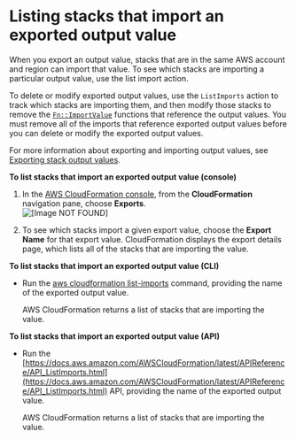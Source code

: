 # Listing stacks that import an exported output value<a name="using-cfn-stack-imports"></a>

When you export an output value, stacks that are in the same AWS account and region can import that value\. To see which stacks are importing a particular output value, use the list import action\.

To delete or modify exported output values, use the `ListImports` action to track which stacks are importing them, and then modify those stacks to remove the [`Fn::ImportValue`](intrinsic-function-reference-importvalue.md) functions that reference the output values\. You must remove all of the imports that reference exported output values before you can delete or modify the exported output values\.

For more information about exporting and importing output values, see [Exporting stack output values](using-cfn-stack-exports.md)\.

**To list stacks that import an exported output value \(console\)**

1. In the [AWS CloudFormation console](https://console.aws.amazon.com/cloudformation), from the **CloudFormation** navigation pane, choose **Exports**\.  
![\[Image NOT FOUND\]](http://docs.aws.amazon.com/AWSCloudFormation/latest/UserGuide/images/console-exports.png)

1. To see which stacks import a given export value, choose the **Export Name** for that export value\. CloudFormation displays the export details page, which lists all of the stacks that are importing the value\.

**To list stacks that import an exported output value \(CLI\)**
+ Run the [aws cloudformation list\-imports](https://docs.aws.amazon.com/cli/latest/reference/cloudformation/list-imports.html) command, providing the name of the exported output value\.

  AWS CloudFormation returns a list of stacks that are importing the value\.

**To list stacks that import an exported output value \(API\)**
+ Run the [https://docs.aws.amazon.com/AWSCloudFormation/latest/APIReference/API_ListImports.html](https://docs.aws.amazon.com/AWSCloudFormation/latest/APIReference/API_ListImports.html) API, providing the name of the exported output value\.

  AWS CloudFormation returns a list of stacks that are importing the value\.
